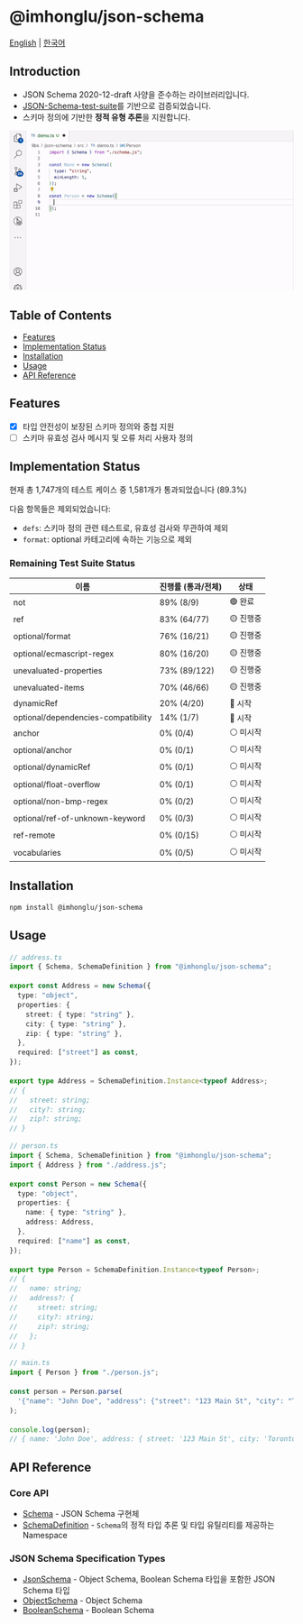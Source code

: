 # @imhonglu/json-schema

[English](./README.md) | [한국어](./README_KR.md)

## Introduction

- JSON Schema 2020-12-draft 사양을 준수하는 라이브러리입니다.
- [JSON-Schema-test-suite](https://github.com/json-schema-org/JSON-Schema-Test-Suite)를 기반으로 검증되었습니다.
- 스키마 정의에 기반한 **정적 유형 추론**을 지원합니다.

![demo-1](./assets/demo.gif)

## Table of Contents

- [Features](#features)
- [Implementation Status](#implementation-status)
- [Installation](#installation)
- [Usage](#usage)
- [API Reference](#api-reference)

## Features

- [x] 타입 안전성이 보장된 스키마 정의와 중첩 지원
- [ ] 스키마 유효성 검사 메시지 및 오류 처리 사용자 정의

## Implementation Status

현재 총 1,747개의 테스트 케이스 중 1,581개가 통과되었습니다 (89.3%)

다음 항목들은 제외되었습니다:

- `defs`: 스키마 정의 관련 테스트로, 유효성 검사와 무관하여 제외
- `format`: optional 카테고리에 속하는 기능으로 제외

### Remaining Test Suite Status

| 이름 | 진행률 (통과/전체) | 상태 |
|---------|-----------------|------|
| not | 89% (8/9) | 🟢 완료 |
| ref | 83% (64/77) | 🟡 진행중 |
| optional/format | 76% (16/21) | 🟡 진행중 |
| optional/ecmascript-regex | 80% (16/20) | 🟡 진행중 |
| unevaluated-properties | 73% (89/122) | 🟡 진행중 |
| unevaluated-items | 70% (46/66) | 🟡 진행중 |
| dynamicRef | 20% (4/20) | 🔴 시작 |
| optional/dependencies-compatibility | 14% (1/7) | 🔴 시작 |
| anchor | 0% (0/4) | ⚪ 미시작 |
| optional/anchor | 0% (0/1) | ⚪ 미시작 |
| optional/dynamicRef | 0% (0/1) | ⚪ 미시작 |
| optional/float-overflow | 0% (0/1) | ⚪ 미시작 |
| optional/non-bmp-regex | 0% (0/2) | ⚪ 미시작 |
| optional/ref-of-unknown-keyword | 0% (0/3) | ⚪ 미시작 |
| ref-remote | 0% (0/15) | ⚪ 미시작 |
| vocabularies | 0% (0/5) | ⚪ 미시작 |

## Installation

```bash
npm install @imhonglu/json-schema
```

## Usage

```ts
// address.ts
import { Schema, SchemaDefinition } from "@imhonglu/json-schema";

export const Address = new Schema({
  type: "object",
  properties: {
    street: { type: "string" },
    city: { type: "string" },
    zip: { type: "string" },
  },
  required: ["street"] as const,
});

export type Address = SchemaDefinition.Instance<typeof Address>;
// {
//   street: string;
//   city?: string;
//   zip?: string;
// }
```

```ts
// person.ts
import { Schema, SchemaDefinition } from "@imhonglu/json-schema";
import { Address } from "./address.js";

export const Person = new Schema({
  type: "object",
  properties: {
    name: { type: "string" },
    address: Address,
  },
  required: ["name"] as const,
});

export type Person = SchemaDefinition.Instance<typeof Person>;
// {
//   name: string;
//   address?: {
//     street: string;
//     city?: string;
//     zip?: string;
//   };
// }
```

```ts
// main.ts
import { Person } from "./person.js";

const person = Person.parse(
  '{"name": "John Doe", "address": {"street": "123 Main St", "city": "Toronto", "zip": "M5H 2N2"}}',
);

console.log(person);
// { name: 'John Doe', address: { street: '123 Main St', city: 'Toronto', zip: 'M5H 2N2' } }
```

## API Reference

### Core API

- [Schema](./docs/json-schema.schema.md) - JSON Schema 구현체
- [SchemaDefinition](./docs/json-schema.schemadefinition.md) - `Schema`의 정적 타입 추론 및 타입 유틸리티를 제공하는 Namespace

### JSON Schema Specification Types

- [JsonSchema](./docs/json-schema.jsonschema.md) - Object Schema, Boolean Schema 타입을 포함한 JSON Schema 타입
- [ObjectSchema](./docs/json-schema.objectschema.md) - Object Schema
- [BooleanSchema](./docs/json-schema.booleanschema.md) - Boolean Schema

